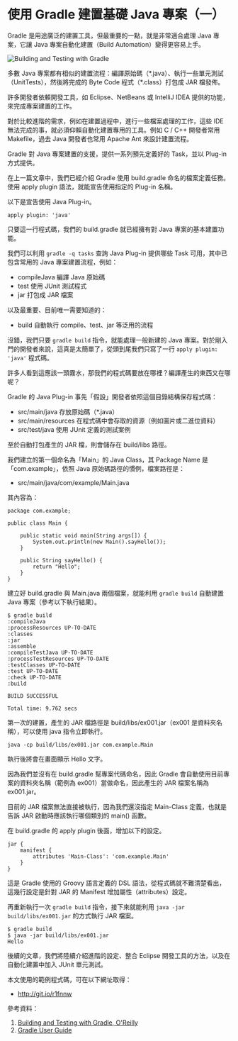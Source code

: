 使用 Gradle 建置基礎 Java 專案（一）
================================

Gradle 是用途廣泛的建置工具，但最重要的一點，就是非常適合處理 Java 專案，它讓 Java 專案自動化建置（Build Automation）變得更容易上手。

![Building and Testing with Gradle](http://akamaicovers.oreilly.com/images/0636920019909/cat.gif)

多數 Java 專案都有相似的建置流程：編譯原始碼（\*.java）、執行一些單元測試（UnitTests），然後將完成的 Byte Code 程式（\*.class）打包成 JAR 檔發佈。

許多開發者依賴開發工具，如 Eclipse、NetBeans 或 IntelliJ IDEA 提供的功能，來完成專案建置的工作。

對於比較進階的需求，例如在建置過程中，進行一些檔案處理的工作，這些 IDE 無法完成的事，就必須仰賴自動化建置專用的工具。例如 C / C++ 開發者常用 Makefile，過去 Java 開發者也常用 Apache Ant 來設計建置流程。

Gradle 對 Java 專案建置的支援，提供一系列預先定義好的 Task，並以 Plug-in 方式提供。

在上一篇文章中，我們已經介紹 Gradle 使用 build.gradle 命名的檔案定義任務。使用 apply plugin 語法，就能宣告使用指定的 Plug-in 名稱。

以下是宣告使用 Java Plug-in。

```
apply plugin: 'java'
```

只要這一行程式碼，我們的 build.gradle 就已經擁有對 Java 專案的基本建置功能。

我們可以利用 ``gradle -q tasks`` 查詢 Java Plug-in 提供哪些 Task 可用，其中已包含常用的 Java 專案建置流程，例如：

* compileJava 編譯 Java 原始碼
* test 使用 JUnit 測試程式
* jar 打包成 JAR 檔案

以及最重要、目前唯一需要知道的：

* build 自動執行 compile、test、jar 等泛用的流程

沒錯，我們只要 ``gradle build`` 指令，就能處理一般新建的 Java 專案。對於剛入門的開發者來說，這真是太簡單了，從頭到尾我們只寫了一行 ``apply plugin: 'java'`` 程式碼。

許多人看到這應該一頭霧水，那我們的程式碼要放在哪裡？編譯產生的東西又在哪呢？

Gradle 的 Java Plug-in 事先「假設」開發者依照這個目錄結構保存程式碼：

* src/main/java 存放原始碼（\*.java）
* src/main/resources 在程式碼中會存取的資源（例如圖片或二進位資料）
* src/test/java 使用 JUnit 定義的測試案例

至於自動打包產生的 JAR 檔，則會儲存在 build/libs 路徑。

我們建立的第一個命名為「Main」的 Java Class，其 Package Name 是「com.example」，依照 Java 原始碼路徑的慣例，檔案路徑是：

* src/main/java/com/example/Main.java

其內容為：

```
package com.example;

public class Main {

    public static void main(String args[]) {
        System.out.println(new Main().sayHello());
    }

    public String sayHello() {
        return "Hello";
    }
}
```

建立好 build.gradle 與 Main.java 兩個檔案，就能利用 ``gradle build`` 自動建置 Java 專案（參考以下執行結果）。

```
$ gradle build
:compileJava
:processResources UP-TO-DATE
:classes
:jar
:assemble
:compileTestJava UP-TO-DATE
:processTestResources UP-TO-DATE
:testClasses UP-TO-DATE
:test UP-TO-DATE
:check UP-TO-DATE
:build

BUILD SUCCESSFUL

Total time: 9.762 secs
```

第一次的建置，產生的 JAR 檔路徑是 build/libs/ex001.jar（ex001 是資料夾名稱），可以使用 java 指令立即執行。

```
java -cp build/libs/ex001.jar com.example.Main
```

執行後將會在畫面顯示 Hello 文字。

因為我們並沒有在 build.gradle 幫專案代碼命名，因此 Gradle 會自動使用目前專案的資料夾名稱（範例為 ex001）當做命名，因此產生的 JAR 檔案名稱為 ex001.jar。

目前的 JAR 檔案無法直接被執行，因為我們還沒指定 Main-Class 定義，也就是告訴 JAR 啟動時應該執行哪個類別的 main() 函數。

在 build.gradle 的 apply plugin 後面，增加以下的設定。

```
jar {
    manifest {
        attributes 'Main-Class': 'com.example.Main'
    }
}
```

這是 Gradle 使用的 Groovy 語言定義的 DSL 語法，從程式碼就不難清楚看出，這幾行設定是針對 JAR 的 Manifest 增加屬性（attributes）設定。

再重新執行一次 ``gradle build`` 指令，接下來就能利用 ``java -jar build/libs/ex001.jar`` 的方式執行 JAR 檔案。

```
$ gradle build
$ java -jar build/libs/ex001.jar
Hello
```

後續的文章，我們將陸續介紹進階的設定、整合 Eclipse 開發工具的方法，以及在自動化建置中加入 JUnit 單元測試。

本文使用的範例程式碼，可在以下網址取得：

* http://git.io/r1fnnw

參考資料：

1. [Building and Testing with Gradle, O'Reilly](http://shop.oreilly.com/product/0636920019909.do)
2. [Gradle User Guide](http://www.gradle.org/documentation)
